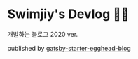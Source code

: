 # Swimjiy's Devlog :woman_technologist:

개발하는 블로그 2020 ver.

published by [gatsby-starter-egghead-blog](https://github.com/eggheadio/gatsby-starter-egghead-blog)

